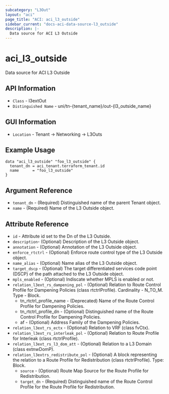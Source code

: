 ```yaml
---
subcategory: "L3Out"
layout: "aci"
page_title: "ACI: aci_l3_outside"
sidebar_current: "docs-aci-data-source-l3_outside"
description: |-
  Data source for ACI L3 Outside
---
```


# aci_l3_outside #
Data source for ACI L3 Outside

## API Information ##

* `Class` - l3extOut
* `Distinguished Name` - uni/tn-{tenant_name}/out-{l3_outside_name}

## GUI Information ##

* `Location` - Tenant -> Networking -> L3Outs

## Example Usage ##

```hcl
data "aci_l3_outside" "foo_l3_outside" {
  tenant_dn = aci_tenant.terraform_tenant.id
  name      = "foo_l3_outside"
}
```

## Argument Reference ##
* `tenant_dn` - (Required) Distinguished name of the parent Tenant object.
* `name` - (Required) Name of the L3 Outside object.

## Attribute Reference

* `id` - Attribute id set to the Dn of the L3 Outside.
* `description`- (Optional) Description of the L3 Outside object.
* `annotation` - (Optional) Annotation of the L3 Outside object.
* `enforce_rtctrl` - (Optional) Enforce route control type of the L3 Outside object. 
* `name_alias` - (Optional) Name alias of the L3 Outside object.
* `target_dscp` - (Optional) The target differentiated services code point (DSCP) of the path attached to the L3 Outside object.
* `mpls_enabled` - (Optional) Indiscate whether MPLS is enabled or not.
* `relation_l3ext_rs_dampening_pol` - (Optional) Relation to Route Control Profile for Dampening Policies (class rtctrlProfile). Cardinality - N_TO_M. Type - Block.
  * tn_rtctrl_profile_name - (Deprecated) Name of the Route Control Profile for Dampening Policies.
  * tn_rtctrl_profile_dn - (Optional) Distinguished name of the Route Control Profile for Dampening Policies.
  * af - (Optional) Address Family of the Dampening Policies.
* `relation_l3ext_rs_ectx` - (Optional) Relation to VRF (class fvCtx).
* `relation_l3ext_rs_interleak_pol` - (Optional) Relation to Route Profile for Interleak (class rtctrlProfile).
* `relation_l3ext_rs_l3_dom_att` - (Optional) Relation to a L3 Domain (class extnwDomP).
* `relation_l3extrs_redistribute_pol` - (Optional) A block representing the relation to a Route Profile for Redistribution (class rtctrlProfile). Type: Block.
  * `source` - (Optional) Route Map Source for the Route Profile for Redistribution.
  * `target_dn` - (Required) Distinguished name of the Route Control Profile for the Route Profile for Redistribution.